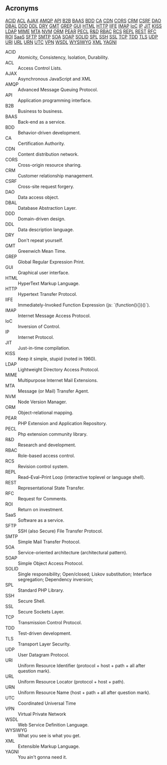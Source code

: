 Acronyms
-

[ACID](#ACID)
[ACL](#ACL)
[AJAX](#AJAX)
[AMQP](#AMQP)
[API](#API)
[B2B](#B2B)
[BAAS](#BAAS)
[BDD](#BDD)
[CA](#CA)
[CDN](#CDN)
[CORS](#CORS)
[CRM](#CRM)
[CSRF](#CSRF)
[DAO](#DAO)
[DBAL](#DBAL)
[DDD](#DDD)
[DDL](#DDL)
[DRY](#DRY)
[GMT](#GMT)
[GREP](#GREP)
[GUI](#GUI)
[HTML](#HTML)
[HTTP](#HTTP)
[IIFE](#IIFE)
[IMAP](#IMAP)
[IoC](#IoC)
[IP](#IP)
[JIT](#JIT)
[KISS](#KISS)
[LDAP](#LDAP)
[MIME](#MIME)
[MTA](#MTA)
[NVM](#NVM)
[ORM](#ORM)
[PEAR](#PEAR)
[PECL](#PECL)
[R&D](#R&D)
[RBAC](#RBAC)
[RCS](#RCS)
[REPL](#REPL)
[REST](#REST)
[RFC](#RFC)
[ROI](#ROI)
[SaaS](#SaaS)
[SFTP](#SFTP)
[SMTP](#SMTP)
[SOA](#SOA)
[SOAP](#SOAP)
[SOLID](#SOLID)
[SPL](#SPL)
[SSH](#SSH)
[SSL](#SSL)
[TCP](#TCP)
[TDD](#TDD)
[TLS](#TLS)
[UDP](#UDP)
[URI](#URI)
[URL](#URL)
[URN](#URN)
[UTC](#UTC)
[VPN](#VPN)
[WSDL](#WSDL)
[WYSIWYG](#WYSIWYG)
[XML](#XML)
[YAGNI](#YAGNI)

<dl>

<dt><a name="ACID"></a>ACID</dt>
<dd>Atomicity, Consistency, Isolation, Durability.</dd>

<dt><a name="ACL"></a>ACL</dt>
<dd>Access Control Lists.</dd>

<dt><a name="AJAX"></a>AJAX</dt>
<dd>Asynchronous JavaScript and XML</dd>

<dt><a name="AMQP"></a>AMQP</dt>
<dd>Advanced Message Queuing Protocol.</dd>

<dt><a name="API"></a>API</dt>
<dd>Application programming interface.</dd>

<dt><a name="B2B"></a>B2B</dt>
<dd>Business to business.</dd>

<dt><a name="BAAS"></a>BAAS</dt>
<dd>Back-end as a service.</dd>

<dt><a name="BDD"></a>BDD</dt>
<dd>Behavior-driven development.</dd>

<dt><a name="CA"></a>CA</dt>
<dd>Certification Authority.</dd>

<dt><a name="CDN"></a>CDN</dt>
<dd>Content distribution network.</dd>

<dt><a name="CORS"></a>CORS</dt>
<dd>Cross-origin resource sharing.</dd>

<dt><a name="CRM"></a>CRM</dt>
<dd>Customer relationship management.</dd>

<dt><a name="CSRF"></a>CSRF</dt>
<dd>Cross-site request forgery.</dd>

<dt><a name="DAO"></a>DAO</dt>
<dd>Data access object.</dd>

<dt><a name="DBAL"></a>DBAL</dt>
<dd>Database Abstraction Layer.</dd>

<dt><a name="DDD"></a>DDD</dt>
<dd>Domain-driven design.</dd>

<dt><a name="DDL"></a>DDL</dt>
<dd>Data description language.</dd>

<dt><a name="DRY"></a>DRY</dt>
<dd>Don't repeat yourself.</dd>

<dt><a name="GMT"></a>GMT</dt>
<dd>Greenwich Mean Time.</dd>

<dt><a name="GREP"></a>GREP</dt>
<dd>Global Regular Expression Print.</dd>

<dt><a name="GUI"></a>GUI</dt>
<dd>Graphical user interface.</dd>

<dt><a name="HTML"></a>HTML</dt>
<dd>HyperText Markup Language.</dd>

<dt><a name="HTTP"></a>HTTP</dt>
<dd>Hypertext Transfer Protocol.</dd>

<dt><a name="IIFE"></a>IIFE</dt>
<dd>Immediately-Invoked Function Expression (js: `(function(){})()`).</dd>

<dt><a name="IMAP"></a>IMAP</dt>
<dd>Internet Message Access Protocol.</dd>

<dt><a name="IoC"></a>IoC</dt>
<dd>Inversion of Control.</dd>

<dt><a name="IP"></a>IP</dt>
<dd>Internet Protocol.</dd>

<dt><a name="JIT"></a>JIT</dt>
<dd>Just-in-time compilation.</dd>

<dt><a name="KISS"></a>KISS</dt>
<dd>Keep it simple, stupid (noted in 1960).</dd>

<dt><a name="LDAP"></a>LDAP</dt>
<dd>Lightweight Directory Access Protocol.</dd>

<dt><a name="MIME"></a>MIME</dt>
<dd>Multipurpose Internet Mail Extensions.</dd>

<dt><a name="MTA"></a>MTA</dt>
<dd>Message (or Mail) Transfer Agent.</dd>

<dt><a name="NVM"></a>NVM</dt>
<dd>Node Version Manager.</dd>

<dt><a name="ORM"></a>ORM</dt>
<dd>Object-relational mapping.</dd>

<dt><a name="PEAR"></a>PEAR</dt>
<dd>PHP Extension and Application Repository.</dd>

<dt><a name="PECL"></a>PECL</dt>
<dd>Php extension community library.</dd>

<dt><a name="R&D"></a>R&D</dt>
<dd>Research and development.</dd>

<dt><a name="RBAC"></a>RBAC</dt>
<dd>Role-based access control.</dd>

<dt><a name="RCS"></a>RCS</dt>
<dd>Revision control system.</dd>

<dt><a name="REPL"></a>REPL</dt>
<dd>Read–Eval–Print Loop (interactive toplevel or language shell).</dd>

<dt><a name="REST"></a>REST</dt>
<dd>Representational State Transfer.</dd>

<dt><a name="RFC"></a>RFC</dt>
<dd>Request for Comments.</dd>

<dt><a name="ROI"></a>ROI</dt>
<dd>Return on investment.</dd>

<dt><a name="SaaS"></a>SaaS</dt>
<dd>Software as a service.</dd>

<dt><a name="SFTP"></a>SFTP</dt>
<dd>SSH (also Secure) File Transfer Protocol.</dd>

<dt><a name="SMTP"></a>SMTP</dt>
<dd>Simple Mail Transfer Protocol.</dd>

<dt><a name="SOA"></a>SOA</dt>
<dd>Service-oriented architecture (architectural pattern).</dd>

<dt><a name="SOAP"></a>SOAP</dt>
<dd>Simple Object Access Protocol.</dd>

<dt><a name="SOLID"></a>SOLID</dt>
<dd>Single responsibility; Open/closed; Liskov substitution; Interface segregation; Dependency inversion;</dd>

<dt><a name="SPL"></a>SPL</dt>
<dd>Standard PHP Library.</dd>

<dt><a name="SSH"></a>SSH</dt>
<dd>Secure Shell.</dd>

<dt><a name="SSL"></a>SSL</dt>
<dd>Secure Sockets Layer.</dd>

<dt><a name="TCP"></a>TCP</dt>
<dd>Transmission Control Protocol.</dd>

<dt><a name="TDD"></a>TDD</dt>
<dd>Test-driven development.</dd>

<dt><a name="TLS"></a>TLS</dt>
<dd>Transport Layer Security.</dd>

<dt><a name="UDP"></a>UDP</dt>
<dd>User Datagram Protocol.</dd>

<dt><a name="URI"></a>URI</dt>
<dd>Uniform Resource Identifier (protocol + host + path + all after question mark).</dd>

<dt><a name="URL"></a>URL</dt>
<dd>Uniform Resource Locator (protocol + host + path).</dd>

<dt><a name="URN"></a>URN</dt>
<dd>Uniform Resource Name (host + path + all after question mark).</dd>

<dt><a name="UTC"></a>UTC</dt>
<dd>Coordinated Universal Time</dd>

<dt><a name="VPN"></a>VPN</dt>
<dd>Virtual Private Network</dd>

<dt><a name="WSDL"></a>WSDL</dt>
<dd>Web Service Definition Language.</dd>

<dt><a name="WYSIWYG"></a>WYSIWYG</dt>
<dd>What you see is what you get.</dd>

<dt><a name="XML"></a>XML</dt>
<dd>Extensible Markup Language.</dd>

<dt><a name="YAGNI"></a>YAGNI</dt>
<dd>You ain't gonna need it.</dd>

</dl>
